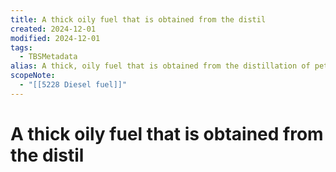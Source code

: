 ```yaml
---
title: A thick oily fuel that is obtained from the distil
created: 2024-12-01
modified: 2024-12-01
tags:
  - TBSMetadata
alias: A thick, oily fuel that is obtained from the distillation of petroleum.
scopeNote:
  - "[[5228 Diesel fuel]]"
---
```

# A thick oily fuel that is obtained from the distil
